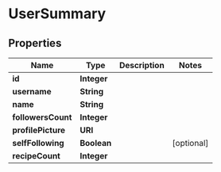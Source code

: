

# UserSummary


## Properties

| Name | Type | Description | Notes |
|------------ | ------------- | ------------- | -------------|
|**id** | **Integer** |  |  |
|**username** | **String** |  |  |
|**name** | **String** |  |  |
|**followersCount** | **Integer** |  |  |
|**profilePicture** | **URI** |  |  |
|**selfFollowing** | **Boolean** |  |  [optional] |
|**recipeCount** | **Integer** |  |  |



